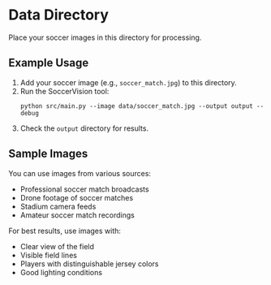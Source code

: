 # Data Directory

Place your soccer images in this directory for processing.

## Example Usage

1. Add your soccer image (e.g., `soccer_match.jpg`) to this directory.
2. Run the SoccerVision tool:
   ```
   python src/main.py --image data/soccer_match.jpg --output output --debug
   ```
3. Check the `output` directory for results.

## Sample Images

You can use images from various sources:
- Professional soccer match broadcasts
- Drone footage of soccer matches
- Stadium camera feeds
- Amateur soccer match recordings

For best results, use images with:
- Clear view of the field
- Visible field lines
- Players with distinguishable jersey colors
- Good lighting conditions 